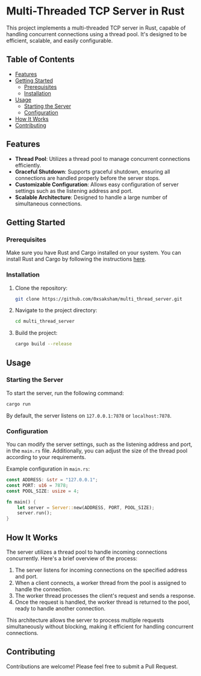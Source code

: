# Multi-Threaded TCP Server in Rust

This project implements a multi-threaded TCP server in Rust, capable of handling concurrent connections using a thread pool. It's designed to be efficient, scalable, and easily configurable.

## Table of Contents
- [Features](#features)
- [Getting Started](#getting-started)
  - [Prerequisites](#prerequisites)
  - [Installation](#installation)
- [Usage](#usage)
  - [Starting the Server](#starting-the-server)
  - [Configuration](#configuration)
- [How It Works](#how-it-works)
- [Contributing](#contributing)

## Features

- **Thread Pool**: Utilizes a thread pool to manage concurrent connections efficiently.
- **Graceful Shutdown**: Supports graceful shutdown, ensuring all connections are handled properly before the server stops.
- **Customizable Configuration**: Allows easy configuration of server settings such as the listening address and port.
- **Scalable Architecture**: Designed to handle a large number of simultaneous connections.

## Getting Started

### Prerequisites

Make sure you have Rust and Cargo installed on your system. You can install Rust and Cargo by following the instructions [here](https://www.rust-lang.org/tools/install).

### Installation

1. Clone the repository:
   ```bash
   git clone https://github.com/0xsaksham/multi_thread_server.git
   ```

2. Navigate to the project directory:
   ```bash
   cd multi_thread_server
   ```

3. Build the project:
   ```bash
   cargo build --release
   ```

## Usage

### Starting the Server

To start the server, run the following command:

```bash
cargo run
```

By default, the server listens on `127.0.0.1:7878` or `localhost:7878`.

### Configuration

You can modify the server settings, such as the listening address and port, in the `main.rs` file. Additionally, you can adjust the size of the thread pool according to your requirements.

Example configuration in `main.rs`:

```rust
const ADDRESS: &str = "127.0.0.1";
const PORT: u16 = 7878;
const POOL_SIZE: usize = 4;

fn main() {
    let server = Server::new(ADDRESS, PORT, POOL_SIZE);
    server.run();
}
```

## How It Works

The server utilizes a thread pool to handle incoming connections concurrently. Here's a brief overview of the process:

1. The server listens for incoming connections on the specified address and port.
2. When a client connects, a worker thread from the pool is assigned to handle the connection.
3. The worker thread processes the client's request and sends a response.
4. Once the request is handled, the worker thread is returned to the pool, ready to handle another connection.

This architecture allows the server to process multiple requests simultaneously without blocking, making it efficient for handling concurrent connections.

## Contributing

Contributions are welcome! Please feel free to submit a Pull Request.
